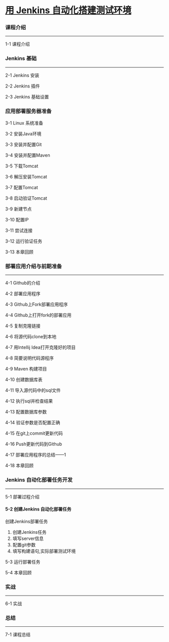 # [用 Jenkins 自动化搭建测试环境](https://www.imooc.com/learn/1008)

### 课程介绍

----

1-1 课程介绍

### Jenkins 基础

----

2-1 Jenkins 安装

2-2 Jenkins 插件

2-3 Jenkins 基础设置

### 应用部署服务器准备

3-1 Linux 系统准备

3-2 安装Java环境

3-3 安装并配置Git

3-4 安装并配置Maven

3-5 下载Tomcat

3-6 解压安装Tomcat

3-7 配置Tomcat

3-8 启动验证Tomcat

3-9 新建节点

3-10 配置IP

3-11 尝试连接

3-12 运行验证任务

3-13 本章回顾

### 部署应用介绍与前期准备

----

4-1 Github的介绍

4-2 部署应用程序

4-3 Github上Fork部署应用程序

4-4 Github上打开fork的部署应用

4-5 复制克隆链接

4-6 将源代码clone到本地

4-7 用Intellij Idea打开克隆好的项目

4-8 简要说明代码源程序

4-9 Maven 构建项目

4-10 创建数据库表

4-11 导入源代码中的sql文件

4-12 执行sql并检查结果

4-13 配置数据库参数

4-14 验证参数是否配置正确

4-15 在git上commit更新代码

4-16 Push更新代码到Github

4-17 部署应用程序的总结——1

4-18 本章回顾

### Jenkins 自动化部署任务开发

----

5-1 部署过程介绍

#### 5-2 创建Jenkins 自动化部署任务

创建Jenkins部署任务

1. 创建Jenkins任务
2. 填写server信息
3. 配置git参数
4. 填写构建语句,实际部署测试环境

5-3 运行部署任务

5-4 本章回顾

### 实战

----

6-1 实战

### 总结

----

7-1 课程总结